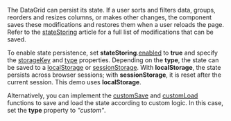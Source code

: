 The DataGrid can persist its state. If a user sorts and filters data, groups, reorders and resizes columns, or makes other changes, the component saves these modifications and restores them when a user reloads the page. Refer to the [stateStoring](/Documentation/ApiReference/UI_Components/dxDataGrid/Configuration/stateStoring/) article for a full list of modifications that can be saved.
<!--split-->

To enable state persistence, set **stateStoring**.[enabled](/Documentation/ApiReference/UI_Components/dxDataGrid/Configuration/stateStoring/#enabled) to **true** and specify the [storageKey](/Documentation/ApiReference/UI_Components/dxDataGrid/Configuration/stateStoring/#storageKey) and [type](/Documentation/ApiReference/UI_Components/dxDataGrid/Configuration/stateStoring/#type) properties. Depending on the **type**, the state can be saved to a <a href="https://developer.mozilla.org/en-US/docs/Web/API/Window/localStorage" target="_blank">localStorage</a> or <a href="https://developer.mozilla.org/en-US/docs/Web/API/Window/sessionStorage" target="_blank">sessionStorage</a>. With **localStorage**, the state persists across browser sessions; with **sessionStorage**, it is reset after the current session. This demo uses **localStorage**.

Alternatively, you can implement the [customSave](/Documentation/ApiReference/UI_Components/dxDataGrid/Configuration/stateStoring/#customSave) and [customLoad](/Documentation/ApiReference/UI_Components/dxDataGrid/Configuration/stateStoring/#customLoad) functions to save and load the state according to custom logic. In this case, set the **type** property to *"custom"*.
